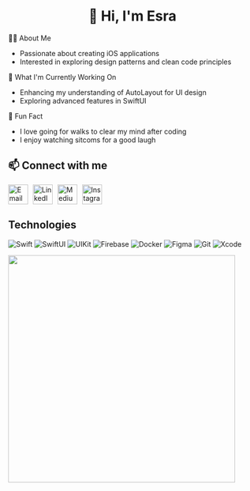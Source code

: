 <h1 align="center">👋 Hi, I'm Esra</h1>

👩‍💻 About Me
-  Passionate about creating iOS applications
-  Interested in exploring design patterns and clean code principles

🚀 What I'm Currently Working On
-  Enhancing my understanding of AutoLayout for UI design
-  Exploring advanced features in SwiftUI

💬 Fun Fact
-  I love going for walks to clear my mind after coding
-  I enjoy watching sitcoms for a good laugh


## 📫 Connect with me
<p align="left" style="display: flex; gap: 10px;">
  <a href="mailto:esraturk041@gmail.com" target="_blank" style="text-decoration: none;">
    <img src="https://skillicons.dev/icons?i=gmail" alt="Email" width="40"/>
  </a>
  <a href="https://www.linkedin.com/in/esraturk/" target="_blank" style="text-decoration: none;">
    <img src="https://skillicons.dev/icons?i=linkedin" alt="LinkedIn" width="40"/>
  </a>
  <a href="https://medium.com/@esraturk" target="_blank" style="text-decoration: none;">
    <img src="https://cdn.jsdelivr.net/npm/simple-icons@v7/icons/medium.svg" alt="Medium" width="40"/>
  </a>
  <a href="https://www.instagram.com/_esraturk2" target="_blank" style="text-decoration: none;">
    <img src="https://skillicons.dev/icons?i=instagram" alt="Instagram" width="40"/>
  </a>
</p>


## Technologies

![Swift](https://img.shields.io/badge/Swift-FA7343?style=for-the-badge&logo=swift&logoColor=white)
![SwiftUI](https://img.shields.io/badge/SwiftUI-1A73E8?style=for-the-badge&logo=swift&logoColor=white)
![UIKit](https://img.shields.io/badge/UIKit-007AFF?style=for-the-badge&logo=apple&logoColor=white)
![Firebase](https://img.shields.io/badge/Firebase-FFCA28?style=for-the-badge&logo=firebase&logoColor=black)
![Docker](https://img.shields.io/badge/Docker-2496ED?style=for-the-badge&logo=docker&logoColor=white)
![Figma](https://img.shields.io/badge/Figma-F24E1E?style=for-the-badge&logo=figma&logoColor=white)
![Git](https://img.shields.io/badge/Git-F05032?style=for-the-badge&logo=git&logoColor=white)
![Xcode](https://img.shields.io/badge/Xcode-1575F9?style=for-the-badge&logo=xcode&logoColor=white)

<a href="http://www.github.com/Esra-Turk">
  <img src="https://github-readme-stats.vercel.app/api/?username=Esra-Turk&show_icons=true&hide=contribs,issues&title_color=ff6347&icon_color=ff6347&text_color=ffffff&bg_color=282c34&border_color=ff6347&border_radius=12&hide_title=false&layout=compact" width="460"/>
</a>

